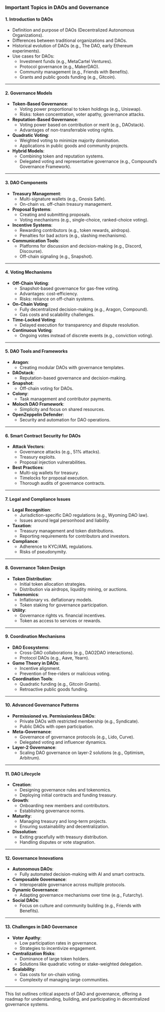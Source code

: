 ### **Important Topics in DAOs and Governance**

#### **1. Introduction to DAOs**
- Definition and purpose of DAOs (Decentralized Autonomous Organizations).
- Differences between traditional organizations and DAOs.
- Historical evolution of DAOs (e.g., The DAO, early Ethereum experiments).
- Use cases for DAOs:
  - Investment funds (e.g., MetaCartel Ventures).
  - Protocol governance (e.g., MakerDAO).
  - Community management (e.g., Friends with Benefits).
  - Grants and public goods funding (e.g., Gitcoin).

---

#### **2. Governance Models**
- **Token-Based Governance**:
  - Voting power proportional to token holdings (e.g., Uniswap).
  - Risks: token concentration, voter apathy, governance attacks.
- **Reputation-Based Governance**:
  - Voting power based on contribution or merit (e.g., DAOstack).
  - Advantages of non-transferrable voting rights.
- **Quadratic Voting**:
  - Weighted voting to minimize majority domination.
  - Applications in public goods and community projects.
- **Hybrid Models**:
  - Combining token and reputation systems.
  - Delegated voting and representative governance (e.g., Compound’s Governance Framework).

---

#### **3. DAO Components**
- **Treasury Management**:
  - Multi-signature wallets (e.g., Gnosis Safe).
  - On-chain vs. off-chain treasury management.
- **Proposal Systems**:
  - Creating and submitting proposals.
  - Voting mechanisms (e.g., single-choice, ranked-choice voting).
- **Incentive Systems**:
  - Rewarding contributors (e.g., token rewards, airdrops).
  - Penalties for bad actors (e.g., slashing mechanisms).
- **Communication Tools**:
  - Platforms for discussion and decision-making (e.g., Discord, Discourse).
  - Off-chain signaling (e.g., Snapshot).

---

#### **4. Voting Mechanisms**
- **Off-Chain Voting**:
  - Snapshot-based governance for gas-free voting.
  - Advantages: cost-efficiency.
  - Risks: reliance on off-chain systems.
- **On-Chain Voting**:
  - Fully decentralized decision-making (e.g., Aragon, Compound).
  - Gas costs and scalability challenges.
- **Time-Locked Voting**:
  - Delayed execution for transparency and dispute resolution.
- **Continuous Voting**:
  - Ongoing votes instead of discrete events (e.g., conviction voting).

---

#### **5. DAO Tools and Frameworks**
- **Aragon**:
  - Creating modular DAOs with governance templates.
- **DAOstack**:
  - Reputation-based governance and decision-making.
- **Snapshot**:
  - Off-chain voting for DAOs.
- **Colony**:
  - Task management and contributor payments.
- **Moloch DAO Framework**:
  - Simplicity and focus on shared resources.
- **OpenZeppelin Defender**:
  - Security and automation for DAO operations.

---

#### **6. Smart Contract Security for DAOs**
- **Attack Vectors**:
  - Governance attacks (e.g., 51% attacks).
  - Treasury exploits.
  - Proposal injection vulnerabilities.
- **Best Practices**:
  - Multi-sig wallets for treasury.
  - Timelocks for proposal execution.
  - Thorough audits of governance contracts.

---

#### **7. Legal and Compliance Issues**
- **Legal Recognition**:
  - Jurisdiction-specific DAO regulations (e.g., Wyoming DAO law).
  - Issues around legal personhood and liability.
- **Taxation**:
  - Treasury management and token distributions.
  - Reporting requirements for contributors and investors.
- **Compliance**:
  - Adherence to KYC/AML regulations.
  - Risks of pseudonymity.

---

#### **8. Governance Token Design**
- **Token Distribution**:
  - Initial token allocation strategies.
  - Distribution via airdrops, liquidity mining, or auctions.
- **Tokenomics**:
  - Inflationary vs. deflationary models.
  - Token staking for governance participation.
- **Utility**:
  - Governance rights vs. financial incentives.
  - Token as access to services or rewards.

---

#### **9. Coordination Mechanisms**
- **DAO Ecosystems**:
  - Cross-DAO collaborations (e.g., DAO2DAO interactions).
  - Protocol DAOs (e.g., Aave, Yearn).
- **Game Theory in DAOs**:
  - Incentive alignment.
  - Prevention of free-riders or malicious voting.
- **Coordination Tools**:
  - Quadratic funding (e.g., Gitcoin Grants).
  - Retroactive public goods funding.

---

#### **10. Advanced Governance Patterns**
- **Permissioned vs. Permissionless DAOs**:
  - Private DAOs with restricted membership (e.g., Syndicate).
  - Public DAOs with open participation.
- **Meta-Governance**:
  - Governance of governance protocols (e.g., Lido, Curve).
  - Delegated voting and influencer dynamics.
- **Layer-2 Governance**:
  - Scaling DAO governance on layer-2 solutions (e.g., Optimism, Arbitrum).

---

#### **11. DAO Lifecycle**
- **Creation**:
  - Designing governance rules and tokenomics.
  - Deploying initial contracts and funding treasury.
- **Growth**:
  - Onboarding new members and contributors.
  - Establishing governance norms.
- **Maturity**:
  - Managing treasury and long-term projects.
  - Ensuring sustainability and decentralization.
- **Dissolution**:
  - Exiting gracefully with treasury distribution.
  - Handling disputes or vote stagnation.

---

#### **12. Governance Innovations**
- **Autonomous DAOs**:
  - Fully automated decision-making with AI and smart contracts.
- **Composable Governance**:
  - Interoperable governance across multiple protocols.
- **Dynamic Governance**:
  - Adapting governance mechanisms over time (e.g., Futarchy).
- **Social DAOs**:
  - Focus on culture and community building (e.g., Friends with Benefits).

---

#### **13. Challenges in DAO Governance**
- **Voter Apathy**:
  - Low participation rates in governance.
  - Strategies to incentivize engagement.
- **Centralization Risks**:
  - Dominance of large token holders.
  - Solutions like quadratic voting or stake-weighted delegation.
- **Scalability**:
  - Gas costs for on-chain voting.
  - Complexity of managing large communities.

---

This list outlines critical aspects of DAO and governance, offering a roadmap for understanding, building, and participating in decentralized governance systems.